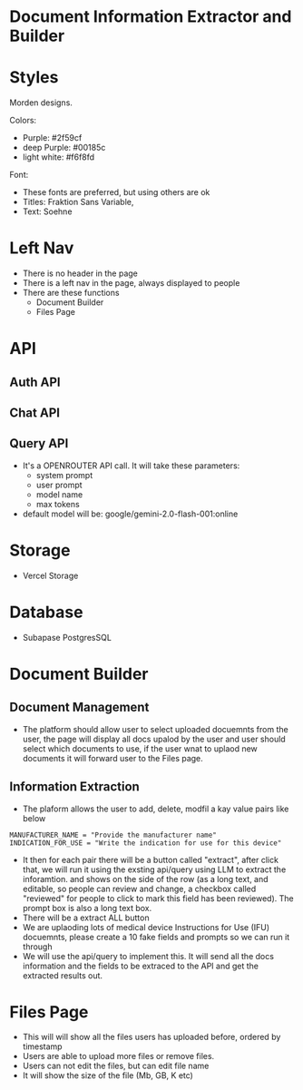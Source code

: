 # Document Information Extractor and Builder

# Styles
Morden designs. 

Colors:
- Purple: #2f59cf
- deep Purple: #00185c
- light white: #f6f8fd

Font:
- These fonts are preferred, but using others are ok
- Titles: Fraktion Sans Variable,
- Text: Soehne

# Left Nav
- There is no header in the page
- There is a left nav in the page, always displayed to people
- There are these functions
    - Document Builder
    - Files Page


# API

## Auth API
## Chat API
## Query API
- It's a OPENROUTER API call. It will take these parameters:
    - system prompt
    - user prompt
    - model name
    - max tokens
- default model will be: google/gemini-2.0-flash-001:online

# Storage
- Vercel Storage

# Database
- Subapase PostgresSQL

# Document Builder

## Document Management
- The platform should allow user to select uploaded docuemnts from the user, the page will display all docs upalod by the user and user should select which documents to use, if the user wnat to uplaod new documents it will forward user to the Files page.

## Information Extraction
- The plaform allows the user to add, delete, modfil a kay value pairs like below
```
MANUFACTURER_NAME = "Provide the manufacturer name"
INDICATION_FOR_USE = "Write the indication for use for this device"
```
- It then for each pair there will be a button called "extract", after click that, we will run it using the exsting api/query using LLM to extract the inforamtion. and shows on the side of the row (as a long text, and editable, so people can review and change, a checkbox called "reviewed" for people to click to mark this field has been reviewed). The prompt box is also a long text box.
- There will be a extract ALL button
- We are uplaoding lots of medical device Instructions for Use (IFU) docuemnts, please create a 10 fake fields and prompts so we can run it through
- We will use the api/query to implement this. It will send all the docs information and the fields to be extraced to the API and get the extracted results out. 

# Files Page
- This will will show all the files users has uploaded before, ordered by timestamp
- Users are able to upload more files or remove files.
- Users can not edit the files, but can edit file name
- It will show the size of the file (Mb, GB, K etc)

